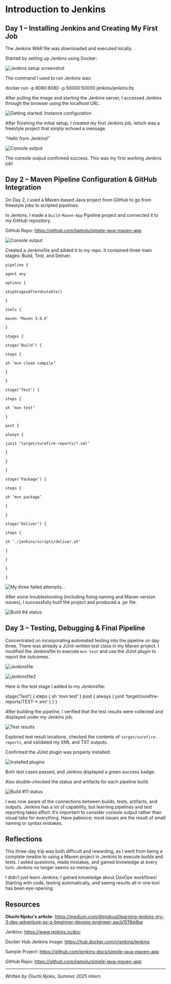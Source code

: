 # Introduction to Jenkins

## Day 1 – Installing Jenkins and Creating My First Job

The Jenkins WAR file was downloaded and executed locally.

Started by setting up Jenkins using Docker:

![Jenkins setup screenshot](https://miro.medium.com/v2/resize:fit:1100/format:webp/0*3vqP5FoKp1rr_wfS)

The command I used to run Jenkins was:

docker run -p 8080:8080 -p 50000:50000 jenkins/jenkins:lts

After pulling the image and starting the Jenkins server, I accessed Jenkins through the browser using the localhost URL.

![Getting started: Instance configuration](https://miro.medium.com/v2/resize:fit:1100/format:webp/0*fEjtkre6udi1mYIa)

After finishing the initial setup, I created my first Jenkins job, which was a freestyle project that simply echoed a message.

“Hello from Jenkins!”

![Console output](https://miro.medium.com/v2/resize:fit:1100/format:webp/0*3DTBdONl-XruyZ_V)

The console output confirmed success. This was my first working Jenkins job!

## Day 2 – Maven Pipeline Configuration & GitHub Integration

On Day 2, I used a Maven-based Java project from GitHub to go from freestyle jobs to scripted pipelines.

In Jenkins, I made a `Build-Maven-App` Pipeline project and connected it to my GitHub repository.

GitHub Repo: <https://github.com/iiamolu/simple-java-maven-app>

![Console output](https://miro.medium.com/v2/resize:fit:1100/format:webp/0*gYw7oxetIpz8N9rf)

Created a Jenkinsfile and added it to my repo. It contained three main stages: Build, Test, and Deliver.

`pipeline {`

`agent any`

`options {`

`skipStagesAfterUnstable()`

`}`

`tools {`

`maven ‘Maven 3.9.6’`

`}`

`stages {`

`stage(‘Build’) {`

`steps {`

`sh ‘mvn clean compile’`

`}`

`}`

`stage(‘Test’) {`

`steps {`

`sh ‘mvn test’`

`}`

`post {`

`always {`

`junit ‘target/surefire-reports/*.xml’`

`}`

`}`

`}`

`stage(‘Package’) {`

`steps {`

`sh ‘mvn package’`

`}`

`}`

`stage(‘Deliver’) {`

`steps {`

`sh ‘./jenkins/scripts/deliver.sh’`

`}`

`}`

`}`

`}`

![My three failed attempts...](https://miro.medium.com/v2/resize:fit:786/format:webp/1*h2sBSI_hZms6VdAukapTfg.png)

After some troubleshooting (including fixing naming and Maven version issues), I successfully built the project and produced a .jar file.

![Build #4 status](https://miro.medium.com/v2/resize:fit:1100/format:webp/1*enVxCjmZfr0agSH0YqS5-g.png)

## Day 3 – Testing, Debugging & Final Pipeline

Concentrated on incorporating automated testing into the pipeline on day three. There was already a JUnit-written test class in my Maven project. I modified the Jenkinsfile to execute `mvn test` and use the JUnit plugin to report the outcomes.

![Jenkinsfile](https://miro.medium.com/v2/resize:fit:1100/format:webp/1*WA-EZCYSJfyeN0YDNFNcpg.png)

![Jenkinsfile2](https://miro.medium.com/v2/resize:fit:1100/format:webp/1*q7PnUlyYrLEPGRtGvXR91g.png)

Here is the test stage I added to my Jenkinsfile:

stage(‘Test’) {
steps {
sh ‘mvn test’
}
post {
always {
junit ‘target/surefire-reports/TEST-*.xml’
}
}
}

After building the pipeline, I verified that the test results were collected and displayed under my Jenkins job.

![Test results](https://miro.medium.com/v2/resize:fit:1100/format:webp/0*qUZ4fNd2kH_puksI)

Explored test result locations, checked the contents of `target/surefire-reports`, and validated my XML and TXT outputs.

Confirmed the JUnit plugin was properly installed:

![Installed plugins](https://miro.medium.com/v2/resize:fit:1100/format:webp/0*jMIwJDM5GkxZlhQ1)

Both test cases passed, and Jenkins displayed a green success badge.

Also double-checked the status and artifacts for each pipeline build.

![Build #11 status](https://miro.medium.com/v2/resize:fit:1100/format:webp/0*nqzS9s1xpn7KuQGu)

I was now aware of the connections between builds, tests, artifacts, and outputs. Jenkins has a lot of capability, but learning pipelines and test reporting takes effort. It’s important to consider console output rather than visual tabs for everything. Have patience; most issues are the result of small naming or syntax mistakes.

## Reflections

This three-day trip was both difficult and rewarding, as I went from being a complete newbie to using a Maven project in Jenkins to execute builds and tests.
I asked questions, made mistakes, and gained knowledge at every turn. Jenkins no longer seems so menacing.

I didn’t just learn Jenkins; I gained knowledge about DevOps workflows! Starting with code, testing automatically, and seeing results all in one tool has been eye-opening.

## Resources
**Oluchi Njoku's article:** <https://medium.com/@njokuol/learning-jenkins-my-3-day-adventure-as-a-beginner-devops-engineer-aacb1519ddba>

Jenkins: <https://www.jenkins.io/doc>

Docker Hub Jenkins Image: <https://hub.docker.com/r/jenkins/jenkins>

Sample Project: <https://github.com/jenkins-docs/simple-java-maven-app>

GitHub Repo: <https://github.com/iiamolu/simple-java-maven-app>

---

*Written by Oluchi Njoku, Summer 2025 Intern*